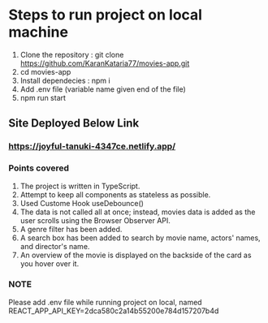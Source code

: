 # Steps to run project on local machine

1. Clone the repository : git clone https://github.com/KaranKataria77/movies-app.git
2. cd movies-app
3. Install dependecies : npm i
4. Add .env file (variable name given end of the file)
5. npm run start

## Site Deployed Below Link

### https://joyful-tanuki-4347ce.netlify.app/

### Points covered

1. The project is written in TypeScript.
2. Attempt to keep all components as stateless as possible.
3. Used Custome Hook useDebounce()
4. The data is not called all at once; instead, movies data is added as the user scrolls using the Browser Observer API.
5. A genre filter has been added.
6. A search box has been added to search by movie name, actors' names, and director's name.
7. An overview of the movie is displayed on the backside of the card as you hover over it.

### NOTE

Please add .env file while running project on local, named REACT_APP_API_KEY=2dca580c2a14b55200e784d157207b4d 
